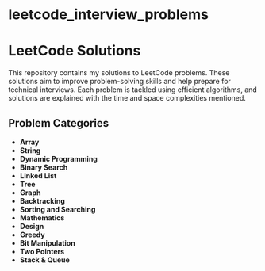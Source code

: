 # leetcode_interview_problems
# LeetCode Solutions

This repository contains my solutions to LeetCode problems. These solutions aim to improve problem-solving skills and help prepare for technical interviews. Each problem is tackled using efficient algorithms, and solutions are explained with the time and space complexities mentioned.

## Problem Categories

- **Array**
- **String**
- **Dynamic Programming**
- **Binary Search**
- **Linked List**
- **Tree**
- **Graph**
- **Backtracking**
- **Sorting and Searching**
- **Mathematics**
- **Design**
- **Greedy**
- **Bit Manipulation**
- **Two Pointers**
- **Stack & Queue**
